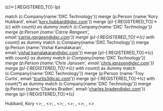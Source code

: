 
(c)<-[:REGISTERED_TO]-(p)


match (c:Company{name:'DXC Technology'}) 
merge (p:Person {name:'Kory Hubbard', email:'kory.hubbard@dxc.com'})
merge (p)-[:REGISTERED_TO]->(c)
with count(*) as dummy
match (c:Company{name:'DXC Technology'}) 
merge (p:Person {name:'Carrie Rangeen', email:'carrie.rangeen@dxc.com'})
merge (p)-[:REGISTERED_TO]->(c)
with count(*) as dummy
match (c:Company{name:'DXC Technology'}) 
merge (p:Person {name:'Vishal Kamalakaran', email:'vishal.kamalakaran@dxc.com'})
merge (p)-[:REGISTERED_TO]->(c)
with count(*) as dummy
match (c:Company{name:'DXC Technology'}) 
merge (p:Person {name:'Chris Janssen', email:'chris.janssen@dxc.com'})
merge (p)-[:REGISTERED_TO]->(c)
with count(*) as dummy
match (c:Company{name:'DXC Technology'}) 
merge (p:Person {name:'Troy Curtis', email:'tcurtis3@csc.com'})
merge (p)-[:REGISTERED_TO]->(c)
with count(*) as dummy
match (c:Company{name:'DXC Technology'}) 
merge (p:Person {name:'Charles Braden', email:'charles.braden@dxc.com'})
merge (p)-[:REGISTERED_TO]->(c)


Hubbard, Kory <>; ,  <>; ,  <>; ,  <>; ,  <>; ,  <>